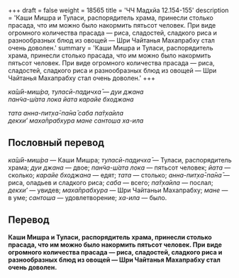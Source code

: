 +++
draft = false
weight = 18565
title = 'ЧЧ Мадхйа 12.154-155'
description = 'Каши Мишра и Туласи, распорядитель храма, принесли столько прасада, что им можно было накормить пятьсот человек. При виде огромного количества прасада — риса, сладостей, сладкого риса и разнообразных блюд из овощей — Шри Чайтанья Махапрабху стал очень доволен.'
summary = 'Каши Мишра и Туласи, распорядитель храма, принесли столько прасада, что им можно было накормить пятьсот человек. При виде огромного количества прасада — риса, сладостей, сладкого риса и разнообразных блюд из овощей — Шри Чайтанья Махапрабху стал очень доволен.'
+++

_ка̄ш́ӣ-миш́ра, туласӣ-пад̣ичха̄ — дуи джана  
пан̃ча-ш́ата лока йата карайе бходжана_

_тата анна-пит̣ха̄-па̄на̄ саба па̄т̣ха̄ила  
декхи’ маха̄прабхура мане сантоша ха-ила_

## Пословный перевод

_ка̄ш́ӣ_\-_миш́ра_ — Каши Мишра; _туласӣ_\-_пад̣ичха̄_ — Туласи, распорядитель храма; _дуи_ _джана_ — двое; _пан̃ча_\-_ш́ата_ _лока_ — пятьсот человек; _йата_ — сколько; _карайе_ _бходжана_ — едят; _тата_ — столько; _анна_\-_пит̣ха̄_\-_па̄на̄_ — риса, оладьев и сладкого риса; _саба_ — всего; _па̄т̣ха̄ила_ — послал; _декхи’_ — увидев; _маха̄прабхура_ — Шри Чайтаньи Махапрабху; _мане_ — в уме; _сантоша_ — удовлетворение; _ха_\-_ила_ — было.

## Перевод

**Каши Мишра и Туласи, распорядитель храма, принесли столько прасада, что им можно было накормить пятьсот человек. При виде огромного количества прасада — риса, сладостей, сладкого риса и разнообразных блюд из овощей — Шри Чайтанья Махапрабху стал очень доволен.**
